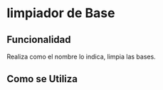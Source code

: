 # limpiador de Base

## Funcionalidad

Realiza como el nombre lo indica, limpia las bases.

## Como se Utiliza

